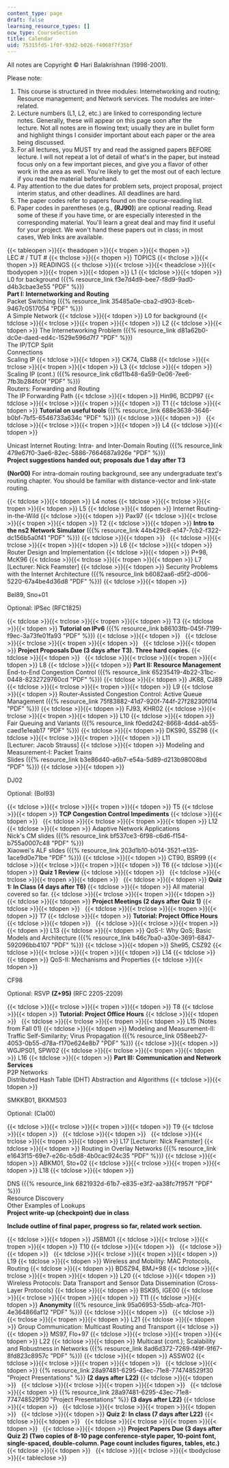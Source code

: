 ```yaml
---
content_type: page
draft: false
learning_resource_types: []
ocw_type: CourseSection
title: Calendar
uid: 75315fd5-1f0f-93d2-b026-f4068f7f35bf
---
```

All notes are Copyright © Hari Balakrishnan (1998-2001).

Please note:

1. This course is structured in three modules: Internetworking and routing; Resource management; and Network services. The modules are inter-related.
2. Lecture numbers (L1, L2, etc.) are linked to corresponding lecture notes. Generally, these will appear on this page soon after the lecture. Not all notes are in flowing text; usually they are in bullet form and highlight things I consider important about each paper or the area being discussed.
3. For all lectures, you MUST try and read the assigned papers BEFORE lecture. I will not repeat a lot of detail of what's in the paper, but instead focus only on a few important pieces, and give you a flavor of other work in the area as well. You're likely to get the most out of each lecture if you read the material beforehand.
4. Pay attention to the due dates for problem sets, project proposal, project interim status, and other deadlines. All deadlines are hard.
5. The paper codes refer to papers found on the course-reading list.
6. Paper codes in parentheses (e.g., **(RJ90)**) are optional reading. Read some of these if you have time, or are especially interested in the corresponding material. You'll learn a great deal and may find it useful for your project. We won't hand these papers out in class; in most cases, Web links are available.

{{< tableopen >}}{{< theadopen >}}{{< tropen >}}{{< thopen >}}
LEC # / TUT #
{{< thclose >}}{{< thopen >}}
TOPICS
{{< thclose >}}{{< thopen >}}
READINGS
{{< thclose >}}{{< trclose >}}{{< theadclose >}}{{< tbodyopen >}}{{< tropen >}}{{< tdopen >}}
L1
{{< tdclose >}}{{< tdopen >}}
L0 for background ({{% resource_link f3e7d4d9-bee7-f8d9-9ad0-d4b3cbae3e55 "PDF" %}})   
**Part I: Internetworking and Routing**   
Packet Switching ({{% resource_link 35485a0e-cba2-d903-8ceb-9467c0517054 "PDF" %}})   
A Simple Network
{{< tdclose >}}{{< tdopen >}}
L0 for background
{{< tdclose >}}{{< trclose >}}{{< tropen >}}{{< tdopen >}}
L2
{{< tdclose >}}{{< tdopen >}}
The Internetworking Problem ({{% resource_link d81a62b0-dc0e-daed-ed4c-1529e596d7f7 "PDF" %}})   
The IP/TCP Split   
Connections   
Scaling IP
{{< tdclose >}}{{< tdopen >}}
CK74, Cla88
{{< tdclose >}}{{< trclose >}}{{< tropen >}}{{< tdopen >}}
L3
{{< tdclose >}}{{< tdopen >}}
Scaling IP (cont.) ({{% resource_link c6d11b48-6a59-0e06-7ee6-7fb3b284fc0f "PDF" %}})   
Routers: Forwarding and Routing   
The IP Forwarding Path
{{< tdclose >}}{{< tdopen >}}
Hin96, BCDP97
{{< tdclose >}}{{< trclose >}}{{< tropen >}}{{< tdopen >}}
T1
{{< tdclose >}}{{< tdopen >}}
**Tutorial on useful tools** ({{% resource_link 688e3638-3646-b0bf-7bf5-6546733a634c "PDF" %}})
{{< tdclose >}}{{< tdopen >}}
 
{{< tdclose >}}{{< trclose >}}{{< tropen >}}{{< tdopen >}}
L4
{{< tdclose >}}{{< tdopen >}}

Unicast Internet Routing: Intra- and Inter-Domain Routing ({{% resource_link 479e67f0-3ae6-82ec-5886-7664687a926e "PDF" %}})   
**Project suggestions handed out; proposals due 1 day after T3**

**(Nor00)** For intra-domain routing background, see any undergraduate text's routing chapter. You should be familiar with distance-vector and link-state routing.

{{< tdclose >}}{{< tdopen >}}
L4 notes
{{< tdclose >}}{{< trclose >}}{{< tropen >}}{{< tdopen >}}
L5
{{< tdclose >}}{{< tdopen >}}
Internet Routing-in-the-Wild
{{< tdclose >}}{{< tdopen >}}
Pax97
{{< tdclose >}}{{< trclose >}}{{< tropen >}}{{< tdopen >}}
T2
{{< tdclose >}}{{< tdopen >}}
**Intro to the ns2 Network Simulator** ({{% resource_link 44b429c8-e147-7cb2-f322-dc156b5a0f41 "PDF" %}})
{{< tdclose >}}{{< tdopen >}}
 
{{< tdclose >}}{{< trclose >}}{{< tropen >}}{{< tdopen >}}
L6
{{< tdclose >}}{{< tdopen >}}
Router Design and Implementation
{{< tdclose >}}{{< tdopen >}}
P+98, McK96
{{< tdclose >}}{{< trclose >}}{{< tropen >}}{{< tdopen >}}
L7   
\[Lecturer: Nick Feamster\]
{{< tdclose >}}{{< tdopen >}}
Security Problems with the Internet Architecture ({{% resource_link b6082aa6-d5f2-d006-5220-67a4be4d36d8 "PDF" %}})
{{< tdclose >}}{{< tdopen >}}

Bel89, Sno+01

Optional: IPSec (RFC1825)

{{< tdclose >}}{{< trclose >}}{{< tropen >}}{{< tdopen >}}
T3
{{< tdclose >}}{{< tdopen >}}
**Tutorial on IPv6** ({{% resource_link b86103fb-045f-7199-f9ec-3a73fe01fa93 "PDF" %}})
{{< tdclose >}}{{< tdopen >}}
 
{{< tdclose >}}{{< trclose >}}{{< tropen >}}{{< tdopen >}}
 
{{< tdclose >}}{{< tdopen >}}
**Project Proposals Due (3 days after T3). Three hard copies.**
{{< tdclose >}}{{< tdopen >}}
 
{{< tdclose >}}{{< trclose >}}{{< tropen >}}{{< tdopen >}}
L8
{{< tdclose >}}{{< tdopen >}}
**Part II: Resource Management**   
End-to-End Congestion Control ({{% resource_link 65235419-4b22-31bc-0448-8232729760cd "PDF" %}})
{{< tdclose >}}{{< tdopen >}}
JK88, CJ89
{{< tdclose >}}{{< trclose >}}{{< tropen >}}{{< tdopen >}}
L9
{{< tdclose >}}{{< tdopen >}}
Router-Assisted Congestion Control: Active Queue Management ({{% resource_link 75f83882-41d7-920f-744f-27f28230f014 "PDF" %}})
{{< tdclose >}}{{< tdopen >}}
FJ93, KHR02
{{< tdclose >}}{{< trclose >}}{{< tropen >}}{{< tdopen >}}
L10
{{< tdclose >}}{{< tdopen >}}
Fair Queuing and Variants ({{% resource_link f0edd242-8668-4dd4-ab55-caed1e1eab17 "PDF" %}})
{{< tdclose >}}{{< tdopen >}}
DKS90, SSZ98
{{< tdclose >}}{{< trclose >}}{{< tropen >}}{{< tdopen >}}
L11   
\[Lecturer: Jacob Strauss\]
{{< tdclose >}}{{< tdopen >}}
Modeling and Measurement-I: Packet Trains   
Slides ({{% resource_link b3e86d40-a6b7-e54a-5d89-d213b98008bd "PDF" %}})
{{< tdclose >}}{{< tdopen >}}

DJ02

Optional: (Bol93)

{{< tdclose >}}{{< trclose >}}{{< tropen >}}{{< tdopen >}}
T5
{{< tdclose >}}{{< tdopen >}}
**TCP Congestion Control Impediments**
{{< tdclose >}}{{< tdopen >}}
 
{{< tdclose >}}{{< trclose >}}{{< tropen >}}{{< tdopen >}}
L12
{{< tdclose >}}{{< tdopen >}}
Adaptive Network Applications   
Nick's CM slides ({{% resource_link bf537ce3-6f98-c6d6-f154-b755a0007c48 "PDF" %}})   
Xiaowei's ALF slides ({{% resource_link 203d1b10-b014-3521-e135-1ace9d0e71be "PDF" %}})
{{< tdclose >}}{{< tdopen >}}
CT90, BSR99
{{< tdclose >}}{{< trclose >}}{{< tropen >}}{{< tdopen >}}
T6
{{< tdclose >}}{{< tdopen >}}
**Quiz 1 Review**
{{< tdclose >}}{{< tdopen >}}
 
{{< tdclose >}}{{< trclose >}}{{< tropen >}}{{< tdopen >}}
 
{{< tdclose >}}{{< tdopen >}}
**Quiz 1: In Class (4 days after T6)**
{{< tdclose >}}{{< tdopen >}}
All material covered so far.
{{< tdclose >}}{{< trclose >}}{{< tropen >}}{{< tdopen >}}
 
{{< tdclose >}}{{< tdopen >}}
**Project Meetings (2 days after Quiz 1)**
{{< tdclose >}}{{< tdopen >}}
 
{{< tdclose >}}{{< trclose >}}{{< tropen >}}{{< tdopen >}}
T7
{{< tdclose >}}{{< tdopen >}}
**Tutorial: Project Office Hours**
{{< tdclose >}}{{< tdopen >}}
 
{{< tdclose >}}{{< trclose >}}{{< tropen >}}{{< tdopen >}}
L13
{{< tdclose >}}{{< tdopen >}}
QoS-I: Why QoS; Basic Models and Architecture ({{% resource_link b46c7ba0-a30e-3691-6847-592096bb4107 "PDF" %}})
{{< tdclose >}}{{< tdopen >}}
She95, CSZ92
{{< tdclose >}}{{< trclose >}}{{< tropen >}}{{< tdopen >}}
L14
{{< tdclose >}}{{< tdopen >}}
QoS-II: Mechanisms and Properties
{{< tdclose >}}{{< tdopen >}}

CF98

Optional: RSVP **(Z+95)** (RFC 2205-2209)

{{< tdclose >}}{{< trclose >}}{{< tropen >}}{{< tdopen >}}
T8
{{< tdclose >}}{{< tdopen >}}
**Tutorial: Project Office Hours**
{{< tdclose >}}{{< tdopen >}}
 
{{< tdclose >}}{{< trclose >}}{{< tropen >}}{{< tdopen >}}
L15 (Notes from Fall 01)
{{< tdclose >}}{{< tdopen >}}
Modeling and Measurement-II: Traffic Self-Similarity; Virus Propagation ({{% resource_link 058eeb27-4053-0b55-d78a-f170e624e8b7 "PDF" %}})
{{< tdclose >}}{{< tdopen >}}
WGJPS01, SPW02
{{< tdclose >}}{{< trclose >}}{{< tropen >}}{{< tdopen >}}
L16
{{< tdclose >}}{{< tdopen >}}
**Part III: Communication and Network Services**   
P2P Networks   
Distributed Hash Table (DHT) Abstraction and Algorithms
{{< tdclose >}}{{< tdopen >}}

SMKKB01, BKKMS03

Optional: (Cla00)

{{< tdclose >}}{{< trclose >}}{{< tropen >}}{{< tdopen >}}
T9
{{< tdclose >}}{{< tdopen >}}
 
{{< tdclose >}}{{< tdopen >}}
 
{{< tdclose >}}{{< trclose >}}{{< tropen >}}{{< tdopen >}}
L17 \[Lecturer: Nick Feamster\]
{{< tdclose >}}{{< tdopen >}}
Routing in Overlay Networks ({{% resource_link e1643f15-69e7-e26c-b5d8-4b0cac924c35 "PDF" %}})
{{< tdclose >}}{{< tdopen >}}
ABKM01, Sto+02
{{< tdclose >}}{{< trclose >}}{{< tropen >}}{{< tdopen >}}
L18
{{< tdclose >}}{{< tdopen >}}

DNS ({{% resource_link 6821932d-61b7-e835-e3f2-aa38fc7f957f "PDF" %}})   
Resource Discovery   
Other Examples of Lookups   
**Project write-up (checkpoint) due in class**

**Include outline of final paper, progress so far, related work section.**

{{< tdclose >}}{{< tdopen >}}
JSBM01
{{< tdclose >}}{{< trclose >}}{{< tropen >}}{{< tdopen >}}
T10
{{< tdclose >}}{{< tdopen >}}
 
{{< tdclose >}}{{< tdopen >}}
 
{{< tdclose >}}{{< trclose >}}{{< tropen >}}{{< tdopen >}}
L19
{{< tdclose >}}{{< tdopen >}}
Wireless and Mobility: MAC Protocols, Routing
{{< tdclose >}}{{< tdopen >}}
BDSZ94, BMJ+98
{{< tdclose >}}{{< trclose >}}{{< tropen >}}{{< tdopen >}}
L20
{{< tdclose >}}{{< tdopen >}}
Wireless Protocols: Data Transport and Sensor Data Dissemination (Cross-Layer Protocols)
{{< tdclose >}}{{< tdopen >}}
BSK95, IGE00
{{< tdclose >}}{{< trclose >}}{{< tropen >}}{{< tdopen >}}
T11
{{< tdclose >}}{{< tdopen >}}
**Anonymity** ({{% resource_link 95a06953-55db-afca-7f01-4e364866af12 "PDF" %}})
{{< tdclose >}}{{< tdopen >}}
 
{{< tdclose >}}{{< trclose >}}{{< tropen >}}{{< tdopen >}}
L21
{{< tdclose >}}{{< tdopen >}}
Group Communication: Multicast Routing and Transport
{{< tdclose >}}{{< tdopen >}}
MS97, Flo+97
{{< tdclose >}}{{< trclose >}}{{< tropen >}}{{< tdopen >}}
L22
{{< tdclose >}}{{< tdopen >}}
Multicast (cont.); Scalability and Robustness in Networks ({{% resource_link 8ad6d372-7269-f49f-9f67-8fd823c8957c "PDF" %}})
{{< tdclose >}}{{< tdopen >}}
ASSW02
{{< tdclose >}}{{< trclose >}}{{< tropen >}}{{< tdopen >}}
 
{{< tdclose >}}{{< tdopen >}}
{{% resource_link 28a97481-6295-43ec-71e8-774748529f30 "Project Presentations" %}} **(2 days after L22)**
{{< tdclose >}}{{< tdopen >}}
 
{{< tdclose >}}{{< trclose >}}{{< tropen >}}{{< tdopen >}}
 
{{< tdclose >}}{{< tdopen >}}
{{% resource_link 28a97481-6295-43ec-71e8-774748529f30 "Project Presentations" %}} **(3 days after L22)**
{{< tdclose >}}{{< tdopen >}}
 
{{< tdclose >}}{{< trclose >}}{{< tropen >}}{{< tdopen >}}
 
{{< tdclose >}}{{< tdopen >}}
**Quiz 2: In class (7 days after L22)**
{{< tdclose >}}{{< tdopen >}}
 
{{< tdclose >}}{{< trclose >}}{{< tropen >}}{{< tdopen >}}
 
{{< tdclose >}}{{< tdopen >}}
**Project Papers Due (3 days after Quiz 2) (Two copies of 8-10 page conference-style paper, 10-point font, single-spaced, double-column. Page count includes figures, tables, etc.)**
{{< tdclose >}}{{< tdopen >}}
 
{{< tdclose >}}{{< trclose >}}{{< tbodyclose >}}{{< tableclose >}}